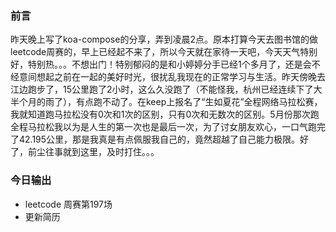 ### 前言  
昨天晚上写了koa-compose的分享，弄到凌晨2点。原本打算今天去图书馆的做leetcode周赛的，早上已经起不来了，所以今天就在家待一天吧，今天天气特别好，特别热。。。不想出门！特别郁闷的是和小婷婷分手已经1个多月了，还是会不经意间想起之前在一起的美好时光，很扰乱我现在的正常学习与生活。昨天傍晚去江边跑步了，15公里跑了2小时，这么久没跑了（不能怪我，杭州已经连续下了大半个月的雨了），有点跑不动了。在keep上报名了“生如夏花”全程网络马拉松赛，我就知道跑马拉松没有0次和1次的区别，只有0次和无数次的区别。5月份那次跑全程马拉松我以为是人生的第一次也是最后一次，为了讨女朋友欢心，一口气跑完了42.195公里，那是我真是有点佩服我自己的，竟然超越了自己能力极限。好了，前尘往事就到这里，及时打住。。。

### 今日输出    
* leetcode 周赛第197场 
* 更新简历  